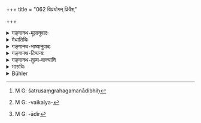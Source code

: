 +++
title = "062 विप्रयोगम् प्रियैश्"

+++

<details><summary>गङ्गानथ-मूलानुवादः</summary>

On the separation of loved ones and the meeting of hated persons; on being beset with decrepitude and suffering from diseases.—(62)
</details>

<details><summary>मेधातिथिः</summary>

**अवेक्षेतेति** क्रियापदसंभवात् द्वितीया । **प्रियाः** पुत्रादयो बान्धवास् तैर् **वियोगो** ऽप्राप्तकाले मृतैः । **अप्रियैः** शत्रुभिः **संयोगः** संग्रामादिभिः[^२१] **संयोगः** । **जरया** । चतुर्थे वयस्य् अवस्थाविशेषो जरा, तय्**आभिभवनं** शरीराकारनाशः, अशक्तिः, इन्द्रियवैकल्यम्,[^२२] कासश्वासादिव्याधिबाहुल्यम्, सर्वेषाम् अकाम्यता, उपहास्यतेत्यादिभिर्[^२३] जराभिभवः । **व्याधिभिः** प्राग् अपि जरस **उपपीडनं** केषांचित् ॥ ६.६२ ॥


[^२३]:
     M G: -ādir


[^२२]:
     M G: -vaikalya-


[^२१]:
     M G: śatrusaṃgrahagamanādibhiḥ

_अथ महती तृष्णा एवंस्थितस्यापि भवति । एवं तर्हि इदम् अप्रतीकारम् अनिच्छतो ऽप्य् उत्पद्यते ।_
</details>

<details><summary>गङ्गानथ-भाष्यानुवादः</summary>

The Accusative ending is due to the verse being construed along with the verb ‘should reflect’ (of the preceding verse.)

‘*Loved ones*’—sons and other relations.

‘*Separation*’—caused by their untimely death.

‘*Hated persons*’—Enemies.

‘*Meeting*’—in battle &c.

‘*Decrepitude*.’—‘Decrepitude’ is a peculiar state of the body during the fourth quarter of man’s age.—‘*Being beset* having the shape of the body spoilt, feebleness, weakness of the senses, the advent of asthma and other diseases, being loved by none, being jeered at by all;—all this constitutes being ‘beset with decrepitude.’

‘*Diseases*’— even before the advent of old age, some people are attacked by diseases.—(62)
</details>

<details><summary>गङ्गानथ-टिप्पन्यः</summary>

This verse is quoted in *Aparārka* (p. 968);—and in *Yatidharmasaṅgraha*
(p. 35).
</details>

<details><summary>गङ्गानथ-तुल्य-वाक्यानि</summary>

*Viṣṇu* (96.27-29, 37).—‘He shall reflect upon the destruction of beauty
by old age,—and upon the pain arising from diseases—bodily, mental, or
due to excesses,—and upon that arising from the five naturally inherent
affections; on the union of those whom we hate, and the separation from
those whom we love.’

*Yājñavalkya* (3.63.64).—(See under 61.)
</details>

<details><summary>भारुचिः</summary>

अग्रे दृश्यताम्।
</details>

<details><summary>Bühler</summary>

062	On the separation from their dear ones, on their union with hated men, on their being overpowered by age and being tormented with diseases,
</details>
